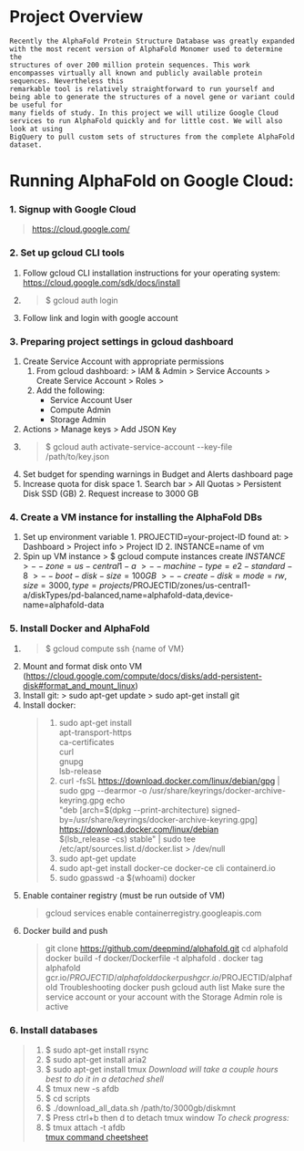 # Project Overview

    Recently the AlphaFold Protein Structure Database was greatly expanded with the most recent version of AlphaFold Monomer used to determine the
    structures of over 200 million protein sequences. This work encompasses virtually all known and publicly available protein sequences. Nevertheless this
    remarkable tool is relatively straightforward to run yourself and being able to generate the structures of a novel gene or variant could be useful for
    many fields of study. In this project we will utilize Google Cloud services to run AlphaFold quickly and for little cost. We will also look at using
    BigQuery to pull custom sets of structures from the complete AlphaFold dataset. 

# Running AlphaFold on Google Cloud:

### 1. Signup with Google Cloud 

  > https://cloud.google.com/
  
### 2. Set up gcloud CLI tools 
  1. Follow gcloud CLI installation instructions for your operating system: https://cloud.google.com/sdk/docs/install
  2. > $ gcloud auth login 
  3. Follow link and login with google account 
### 3. Preparing project settings in gcloud dashboard 
  1. Create Service Account with appropriate permissions
     1. From gcloud dashboard:  > IAM & Admin \> Service Accounts \> Create Service Account \> Roles \> 
     2. Add the following:
        - Service Account User
        - Compute Admin 
        - Storage Admin
  2. Actions \> Manage keys \> Add JSON Key
  3. > $ gcloud auth activate-service-account --key-file /path/to/key.json
  4. Set budget for spending warnings in Budget and Alerts dashboard page
  5. Increase quota for disk space 
    1. Search bar \> All Quotas \> Persistent Disk SSD (GB) 
    2. Request increase to 3000 GB 
### 4. Create a VM instance for installing the AlphaFold DBs 
  1. Set up environment variable 
    1. PROJECTID=your-project-ID found at: > Dashboard \> Project info \> Project ID
    2. INSTANCE=name of vm 
  2. Spin up VM instance
    > $ gcloud compute instances create $INSTANCE \
    > --zone=us-central1-a \ 
    > --machine-type=e2-standard-8 \
    > --boot-disk-size=100GB \
    > --create-disk=mode=rw,size=3000,type=projects/$PROJECTID/zones/us-central1-a/diskTypes/pd-balanced,name=alphafold-data,device-name=alphafold-data
### 5. Install Docker and AlphaFold
  1. > $ gcloud compute ssh {name of VM}
  2.  Mount and format disk onto VM (https://cloud.google.com/compute/docs/disks/add-persistent-disk#format_and_mount_linux)
  3. Install git:
    > sudo apt-get update 
    > sudo apt-get install git 
  4. Install docker:
      > 1. sudo apt-get install \
      >    apt-transport-https \
      >    ca-certificates \
      >    curl \
      >    gnupg \
      >    lsb-release
      > 2. curl -fsSL https://download.docker.com/linux/debian/gpg | sudo gpg --dearmor -o /usr/share/keyrings/docker-archive-keyring.gpg
      >       echo \
      >       "deb [arch=$(dpkg --print-architecture) signed-by=/usr/share/keyrings/docker-archive-keyring.gpg] https://download.docker.com/linux/debian \
      >     $(lsb_release -cs) stable" | sudo tee /etc/apt/sources.list.d/docker.list > /dev/null
      > 3. sudo apt-get update 
      > 4. sudo apt-get install docker-ce docker-ce cli containerd.io
      > 5. sudo gpasswd -a $(whoami) docker
  5. Enable container registry (must be run outside of VM)
      > gcloud services enable containerregistry.googleapis.com
  6. Docker build and push 
      > git clone https://github.com/deepmind/alphafold.git
      > cd alphafold
      > docker build -f docker/Dockerfile -t alphafold .
      > docker tag alphafold gcr.io/$PROJECTID/alphafold
      > docker push gcr.io/$PROJECTID/alphafold
Troubleshooting docker push 
gcloud auth list 
Make sure the service account or your account with the Storage Admin role is active 

### 6. Install databases 
  > 1. $ sudo apt-get install rsync
  > 2. $ sudo apt-get install aria2
  > 3. $ sudo apt-get install tmux
  > *Download will take a couple hours best to do it in a detached shell*
  > 4. $ tmux new -s afdb
  > 5. $ cd scripts 
  > 6. $ ./download_all_data.sh /path/to/3000gb/diskmnt
  > 7. $ Press ctrl+b then d to detach tmux window 
  >  *To check progress:* 
  > 8. $ tmux attach -t afdb  
      [tmux command cheetsheet](https://tmuxcheatsheet.com/)










